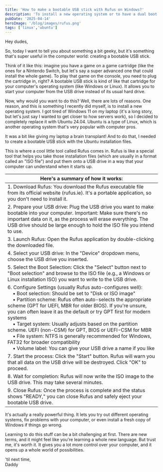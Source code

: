```yaml
---
title: 'How to make a bootable USB stick with Rufus on Windows?'
description: 'To install a new operating system or to have a dual boot system, you need to make a bootable USB stick to do that.'
pubDate: '2025-04-14'
heroImage: '/blog/images/rufus.png'
tags: ['linux','ubuntu']
---
```


Hey dudes,

So, today I want to tell you about something a bit geeky, but it's something that's super useful in the computer world: creating a bootable USB stick.

Think of it like this: imagine you have a game on a game cartridge (like the ones for a Nintendo Switch, but let's say a super advanced one that could install the whole game). To play that game on the console, you need to plug the cartridge in, right? A bootable USB stick is kind of like that cartridge for your computer's operating system (like Windows or Linux). It allows you to start your computer from the USB drive instead of its usual hard drive.

Now, why would you want to do this? Well, there are lots of reasons. One reason, and this is something I recently did myself, is to install a new operating system. I got tired of Windows 11 on my laptop (it's a long story, but let's just say I wanted to get closer to how servers work), so I decided to completely replace it with Ubuntu 24.04. Ubuntu is a type of Linux, which is another operating system that's very popular with computer pros.

It was a bit like giving my laptop a brain transplant! And to do that, I needed to create a bootable USB stick with the Ubuntu installation files.

This is where a cool little tool called Rufus comes in. Rufus is like a special tool that helps you take those installation files (which are usually in a format called an "ISO file") and put them onto a USB drive in a way that your computer can understand when it starts up.



| Here's a summary of how it works: |
|-------|
| 1. Download Rufus: You download the Rufus executable file from its official website (rufus.ie). It's a portable application, so you don't need to install it. |
| 2. Prepare your USB drive: Plug the USB drive you want to make bootable into your computer. Important: Make sure there's no important data on it, as the process will erase everything. The USB drive should be large enough to hold the ISO file you intend to use. |
| 3. Launch Rufus: Open the Rufus application by double-clicking the downloaded file. |
| 4. Select your USB drive: In the "Device" dropdown menu, choose the USB drive you inserted. |
| 5. Select the Boot Selection: Click the "Select" button next to "Boot selection" and browse to the ISO file (e.g., a Windows or Linux installation ISO) you want to write to the USB drive. |
| 6. Configure Settings (usually Rufus auto-configures well):<br>&nbsp;&nbsp;&nbsp;&nbsp;• Boot selection: Should be set to "Disk or ISO image"<br>&nbsp;&nbsp;&nbsp;&nbsp;• Partition scheme: Rufus often auto-selects the appropriate scheme (GPT for UEFI, MBR for older BIOS). If you're unsure, you can often leave it as the default or try GPT first for modern systems<br>&nbsp;&nbsp;&nbsp;&nbsp;• Target system: Usually adjusts based on the partition scheme. UEFI (non-CSM) for GPT, BIOS or UEFI-CSM for MBR<br>&nbsp;&nbsp;&nbsp;&nbsp;• File system: NTFS is generally recommended for Windows, FAT32 for broader compatibility<br>&nbsp;&nbsp;&nbsp;&nbsp;• Volume label: You can give your USB drive a name if you like |
| 7. Start the process: Click the "Start" button. Rufus will warn you that all data on the USB drive will be destroyed. Click "OK" to proceed. |
| 8. Wait for completion: Rufus will now write the ISO image to the USB drive. This may take several minutes. |
| 9. Close Rufus: Once the process is complete and the status shows "READY," you can close Rufus and safely eject your bootable USB drive. |

It's actually a really powerful thing. It lets you try out different operating systems, fix problems with your computer, or even install a fresh copy of Windows if things go wrong.

Learning to do this stuff can be a bit challenging at first. There are new terms, and it might feel like you're learning a whole new language. But trust me, it's worth it. It gives you a lot more control over your computer, and it opens up a whole world of possibilities.

'til next time, 
<br>Daddy
